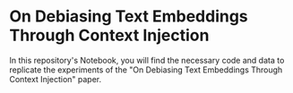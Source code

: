 # On Debiasing Text Embeddings Through Context Injection


In this repository's Notebook, you will find the necessary code and data to replicate the experiments of the "On Debiasing Text Embeddings Through Context Injection" paper.
